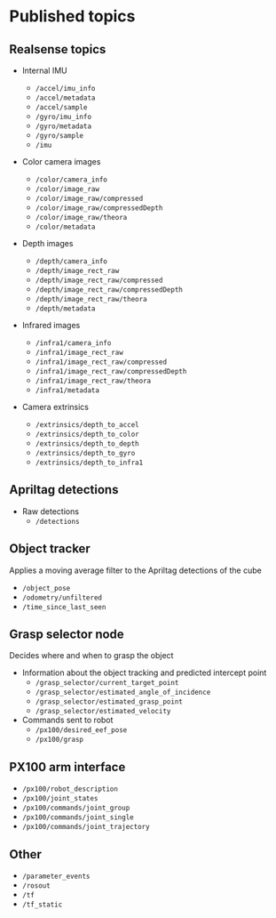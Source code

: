 # Published topics

## Realsense topics

- Internal IMU
  - `/accel/imu_info`
  - `/accel/metadata`
  - `/accel/sample`
  - `/gyro/imu_info`
  - `/gyro/metadata`
  - `/gyro/sample`
  - `/imu`

- Color camera images
  - `/color/camera_info`
  - `/color/image_raw`
  - `/color/image_raw/compressed`
  - `/color/image_raw/compressedDepth`
  - `/color/image_raw/theora`
  - `/color/metadata`

- Depth images
  - `/depth/camera_info`
  - `/depth/image_rect_raw`
  - `/depth/image_rect_raw/compressed`
  - `/depth/image_rect_raw/compressedDepth`
  - `/depth/image_rect_raw/theora`
  - `/depth/metadata`

- Infrared images
  - `/infra1/camera_info`
  - `/infra1/image_rect_raw`
  - `/infra1/image_rect_raw/compressed`
  - `/infra1/image_rect_raw/compressedDepth`
  - `/infra1/image_rect_raw/theora`
  - `/infra1/metadata`

- Camera extrinsics
  - `/extrinsics/depth_to_accel`
  - `/extrinsics/depth_to_color`
  - `/extrinsics/depth_to_depth`
  - `/extrinsics/depth_to_gyro`
  - `/extrinsics/depth_to_infra1`

## Apriltag detections

- Raw detections
  - `/detections`

## Object tracker

Applies a moving average filter to the Apriltag detections of the cube

- `/object_pose`
- `/odometry/unfiltered`
- `/time_since_last_seen`

## Grasp selector node

Decides where and when to grasp the object

- Information about the object tracking and predicted intercept point
  - `/grasp_selector/current_target_point`
  - `/grasp_selector/estimated_angle_of_incidence`
  - `/grasp_selector/estimated_grasp_point`
  - `/grasp_selector/estimated_velocity`
- Commands sent to robot
  - `/px100/desired_eef_pose`
  - `/px100/grasp`

## PX100 arm interface

- `/px100/robot_description`
- `/px100/joint_states`
- `/px100/commands/joint_group`
- `/px100/commands/joint_single`
- `/px100/commands/joint_trajectory`

## Other

- `/parameter_events`
- `/rosout`
- `/tf`
- `/tf_static`
